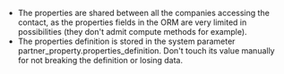 - The properties are shared between all the companies accessing the
  contact, as the properties fields in the ORM are very limited in
  possibilities (they don't admit compute methods for example).
- The properties definition is stored in the system parameter
  partner_property.properties_definition. Don't touch its value manually
  for not breaking the definition or losing data.
